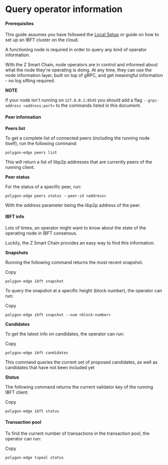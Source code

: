 # Query operator information

#### Prerequisites[​](https://polygon-edge-v063.evmbuilder.com/docs/working-with-node/query-operator-info#prerequisites) <a href="#prerequisites" id="prerequisites"></a>

This guide assumes you have followed the [Local Setup](../get-started/local-setup.md) or guide on how to set up an IBFT cluster on the cloud.

A functioning node is required in order to query any kind of operator information.

With the Z Smart Chain, node operators are in control and informed about what the node they're operating is doing. At any time, they can use the node information layer, built on top of gRPC, and get meaningful information - no log sifting required.

**NOTE**

If your node isn't running on `127.0.0.1:8545` you should add a flag `--grpc-address <address:port>` to the commands listed in this document.

#### Peer information[​](https://polygon-edge-v063.evmbuilder.com/docs/working-with-node/query-operator-info#peer-information) <a href="#peer-information" id="peer-information"></a>

**Peers list**[**​**](https://polygon-edge-v063.evmbuilder.com/docs/working-with-node/query-operator-info#peers-list)

To get a complete list of connected peers (including the running node itself), run the following command:

```
polygon-edge peers list
```

This will return a list of libp2p addresses that are currently peers of the running client.

**Peer status**[**​**](https://polygon-edge-v063.evmbuilder.com/docs/working-with-node/query-operator-info#peer-status)

For the status of a specific peer, run:

```
polygon-edge peers status --peer-id <address>
```

With the _address_ parameter being the libp2p address of the peer.

#### IBFT info[​](https://polygon-edge-v063.evmbuilder.com/docs/working-with-node/query-operator-info#ibft-info) <a href="#ibft-info" id="ibft-info"></a>

Lots of times, an operator might want to know about the state of the operating node in IBFT consensus.

Luckily, the Z Smart Chain provides an easy way to find this information.

**Snapshots**[**​**](https://polygon-edge-v063.evmbuilder.com/docs/working-with-node/query-operator-info#snapshots)

Running the following command returns the most recent snapshot.

Copy

```
polygon-edge ibft snapshot
```

To query the snapshot at a specific height (block number), the operator can run:

Copy

```
polygon-edge ibft snapshot --num <block-number>
```

**Candidates**[**​**](https://polygon-edge-v063.evmbuilder.com/docs/working-with-node/query-operator-info#candidates)

To get the latest info on candidates, the operator can run:

Copy

```
polygon-edge ibft candidates
```

This command queries the current set of proposed candidates, as well as candidates that have not been included yet

**Status**[**​**](https://polygon-edge-v063.evmbuilder.com/docs/working-with-node/query-operator-info#status)

The following command returns the current validator key of the running IBFT client:

Copy

```
polygon-edge ibft status
```

#### Transaction pool[​](https://polygon-edge-v063.evmbuilder.com/docs/working-with-node/query-operator-info#transaction-pool) <a href="#transaction-pool" id="transaction-pool"></a>

To find the current number of transactions in the transaction pool, the operator can run:

Copy

```
polygon-edge txpool status
```
